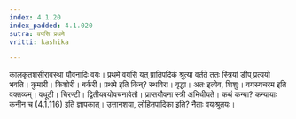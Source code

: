 ```yaml
---
index: 4.1.20
index_padded: 4.1.020
sutra: वयसि प्रथमे
vritti: kashika

---
```

कालकृतशसीरावस्था यौवनादिः वयः। प्रथमे वयसि यत् प्रातिपदिकं श्रुत्या वर्तते ततः स्त्रियां ङीप् प्रत्ययो भवति। कुमारी। किशोरी। बर्करी। प्रथमे इति किन्? स्थविरा। वृद्धा। अतः इत्येव, शिशुः। वयस्यचरम इति वक्तव्यम्। वधूटी। चिरण्टी। द्वितीयवयोवचनावेतौ। प्राप्तयौवना स्त्री अभिधीयते। कथं कन्या? कन्यायाः कनीन च (4.1.116) इति ज्ञापकात्। उत्तानशया, लोहितपादिका इति? नैताः वयःश्रुतयः।